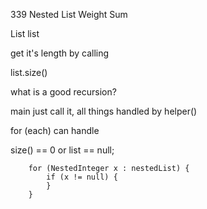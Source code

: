 339 Nested List Weight Sum

List<T> list

get it's length by calling

list.size()



what is a good recursion?

main just call it, all things handled by helper()

for (each) can handle

size() == 0 or list == null;



        for (NestedInteger x : nestedList) {
            if (x != null) {
            }
        }




